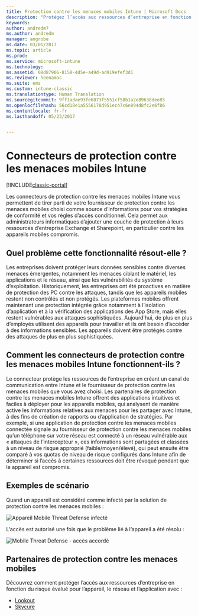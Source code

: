 ```yaml
---
title: Protection contre les menaces mobiles Intune | Microsoft Docs
description: "Protégez l’accès aux ressources d’entreprise en fonction du risque évalué pour l’appareil."
keywords: 
author: andredm7
ms.author: andredm
manager: angrobe
ms.date: 03/01/2017
ms.topic: article
ms.prod: 
ms.service: microsoft-intune
ms.technology: 
ms.assetid: 08d87906-8158-4d5e-a49d-ad919efef3d1
ms.reviewer: heenamac
ms.suite: ems
ms.custom: intune-classic
ms.translationtype: Human Translation
ms.sourcegitcommit: 9ff1adae93fe6873f5551cf58b1a2e89638dee85
ms.openlocfilehash: 56cd18e1a5556178d951ec47c6e894d8fc2e6f86
ms.contentlocale: fr-fr
ms.lasthandoff: 05/23/2017


---
```


# <a name="intune-mobile-threat-defense-connectors"></a>Connecteurs de protection contre les menaces mobiles Intune

[!INCLUDE[classic-portal](../includes/classic-portal.md)]

Les connecteurs de protection contre les menaces mobiles Intune vous permettent de tirer parti de votre fournisseur de protection contre les menaces mobiles choisi comme source d’informations pour vos stratégies de conformité et vos règles d’accès conditionnel. Cela permet aux administrateurs informatiques d’ajouter une couche de protection à leurs ressources d’entreprise Exchange et Sharepoint, en particulier contre les appareils mobiles compromis.

## <a name="what-problem-does-this-solve"></a>Quel problème cette fonctionnalité résout-elle ?

Les entreprises doivent protéger leurs données sensibles contre diverses menaces émergentes, notamment les menaces ciblant le matériel, les applications et le réseau, ainsi que les vulnérabilités du système d’exploitation.
Historiquement, les entreprises ont été proactives en matière de protection des PC contre les attaques, tandis que les appareils mobiles restent non contrôlés et non protégés. Les plateformes mobiles offrent maintenant une protection intégrée grâce notamment à l’isolation d’application et à la vérification des applications des App Store, mais elles restent vulnérables aux attaques sophistiquées. Aujourd'hui, de plus en plus d’employés utilisent des appareils pour travailler et ils ont besoin d’accéder à des informations sensibles. Les appareils doivent être protégés contre des attaques de plus en plus sophistiquées.

## <a name="how-the-intune-mobile-threat-defense-connectors-work"></a>Comment les connecteurs de protection contre les menaces mobiles Intune fonctionnent-ils ?

Le connecteur protège les ressources de l’entreprise en créant un canal de communication entre Intune et le fournisseur de protection contre les menaces mobiles que vous avez choisi. Les partenaires de protection contre les menaces mobiles Intune offrent des applications intuitives et faciles à déployer pour les appareils mobiles, qui analysent de manière active les informations relatives aux menaces pour les partager avec Intune, à des fins de création de rapports ou d’application de stratégies. Par exemple, si une application de protection contre les menaces mobiles connectée signale au fournisseur de protection contre les menaces mobiles qu’un téléphone sur votre réseau est connecté à un réseau vulnérable aux « attaques de l’intercepteur », ces informations sont partagées et classées à un niveau de risque approprié (faible/moyen/élevé), qui peut ensuite être comparé à vos quotas de niveau de risque configurés dans Intune afin de déterminer si l’accès à certaines ressources doit être révoqué pendant que le appareil est compromis.

## <a name="sample-scenarios"></a>Exemples de scénario

Quand un appareil est considéré comme infecté par la solution de protection contre les menaces mobiles :

![Appareil Mobile Threat Defense infecté](../media/mtp/MTD-image-1.png)

L’accès est autorisé une fois que le problème lié à l’appareil a été résolu :

![Mobile Threat Defense - accès accordé](../media/mtp/MTD-image-2.png)

## <a name="mobile-threat-defense-partners"></a>Partenaires de protection contre les menaces mobiles

Découvrez comment protéger l’accès aux ressources d’entreprise en fonction du risque évalué pour l’appareil, le réseau et l’application avec :

- [Lookout](/intune-classic/deploy-use/lookout-mobile-threat-defense-connector)
- [Skycure](/intune-classic/deploy-use/skycure-mobile-threat-defense-connector)

